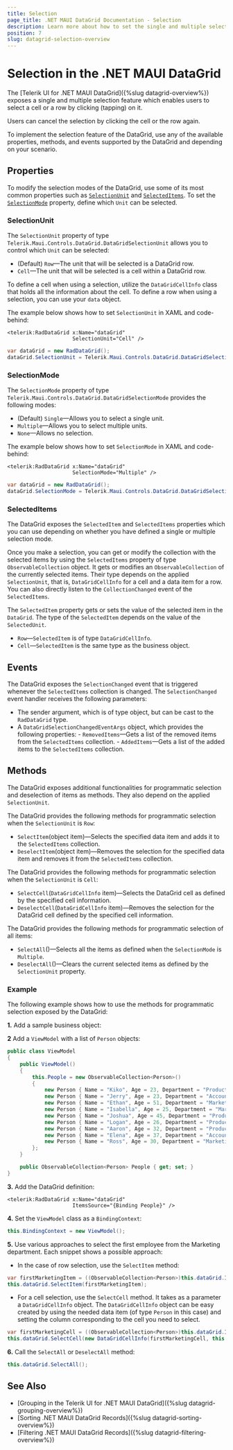```yaml
---
title: Selection
page_title: .NET MAUI DataGrid Documentation - Selection
description: Learn more about how to set the single and multiple selection mode of the Telerik UI for .NET MAUI DataGrid and use the available properties, events, and methods.
position: 7
slug: datagrid-selection-overview
---
```


# Selection in the .NET MAUI DataGrid

The [Telerik UI for .NET MAUI DataGrid]({%slug datagrid-overview%}) exposes a single and multiple selection feature which enables users to select a cell or a row by clicking (tapping) on it.

Users can cancel the selection by clicking the cell or the row again.

To implement the selection feature of the DataGrid, use any of the available properties, methods, and events supported by the DataGrid and depending on your scenario.

## Properties

To modify the selection modes of the DataGrid, use some of its most common properties such as [`SelectionUnit`](#selectionunit) and [`SelectedItems`](#selecteditems). To set the [`SelectionMode`](#selectionmode) property, define which `Unit` can be selected.

### SelectionUnit

The `SelectionUnit` property of type `Telerik.Maui.Controls.DataGrid.DataGridSelectionUnit` allows you to control which `Unit` can be selected:

* (Default) `Row`&mdash;The unit that will be selected is a DataGrid row.
* `Cell`&mdash;The unit that will be selected is a cell within a DataGrid row.

To define a cell when using a selection, utilize the `DataGridCellInfo` class that holds all the information about the cell. To define a row when using a selection, you can use your `data` object.

The example below shows how to set `SelectionUnit` in XAML and code-behind:

```XAML
<telerik:RadDataGrid x:Name="dataGrid"
					 SelectionUnit="Cell" />
```
```C#
var dataGrid = new RadDataGrid();
dataGrid.SelectionUnit = Telerik.Maui.Controls.DataGrid.DataGridSelectionUnit.Cell;
```

### SelectionMode

The `SelectionMode` property of type `Telerik.Maui.Controls.DataGrid.DataGridSelectionMode` provides the following modes:

* (Default) `Single`&mdash;Allows you to select a single unit.
* `Multiple`&mdash;Allows you to select multiple units.
* `None`&mdash;Allows no selection.

The example below shows how to set `SelectionMode` in XAML and code-behind:

```XAML
<telerik:RadDataGrid x:Name="dataGrid"
					 SelectionMode="Multiple" />
```
```C#
var dataGrid = new RadDataGrid();
dataGrid.SelectionMode = Telerik.Maui.Controls.DataGrid.DataGridSelectionMode.Multiple;
```

### SelectedItems

The DataGrid exposes the `SelectedItem` and `SelectedItems` properties which you can use depending on whether you have defined a single or multiple selection mode.

Once you make a selection, you can get or modify the collection with the selected items by using the `SelectedItems` property of type `ObservableCollection` object. It gets or modifies an `ObservableCollection` of the currently selected items. Their type depends on the applied `SelectionUnit`, that is, `DataGridCellInfo` for a cell and a data item for a row. You can also directly listen to the `CollectionChanged` event of the `SelectedItems`.

The `SelectedItem` property gets or sets the value of the selected item in the `DataGrid`. The type of the `SelectedItem` depends on the value of the `SelectedUnit`.

* `Row`&mdash;`SelectedItem` is of type `DataGridCellInfo`.
* `Cell`&mdash;`SelectedItem` is the same type as the business object.

## Events

The DataGrid exposes the `SelectionChanged` event that is triggered whenever the `SelectedItems` collection is changed. The `SelectionChanged` event handler receives the following parameters:

* The sender argument, which is of type object, but can be cast to the `RadDataGrid` type.
* A `DataGridSelectionChangedEventArgs` object, which provides the following properties:
		- `RemovedItems`&mdash;Gets a list of the removed items from the `SelectedItems` collection.
		- `AddedItems`&mdash;Gets a list of the added items to the `SelectedItems` collection.

## Methods

The DataGrid exposes additional functionalities for programmatic selection and deselection of items as methods. They also depend on the applied `SelectionUnit`.

The DataGrid provides the following methods for programmatic selection when the `SelectionUnit` is `Row`:

* `SelectItem`(object item)&mdash;Selects the specified data item and adds it to the `SelectedItems` collection.
* `DeselectItem`(object item)&mdash;Removes the selection for the specified data item and removes it from the `SelectedItems` collection.

The DataGrid provides the following methods for programmatic selection when the `SelectionUnit` is `Cell`:

* `SelectCell`(`DataGridCellInfo` item)&mdash;Selects the DataGrid cell as defined by the specified cell information.
* `DeselectCell`(`DataGridCellInfo` item)&mdash;Removes the selection for the DataGrid cell defined by the specified cell information.

The DataGrid provides the following methods for programmatic selection of all items:

* `SelectAll`()&mdash;Selects all the items as defined when the `SelectionMode` is `Multiple`.
* `DeselectAll`()&mdash;Clears the current selected items as defined by the `SelectionUnit` property.

### Example

The following example shows how to use the methods for programmatic selection exposed by the DataGrid:

**1.** Add a sample business object:

<snippet id='datagrid-selection-object'/>

**2** Add a `ViewModel` with a list of `Person` objects:

```C#
public class ViewModel
{
	public ViewModel()
	{
		this.People = new ObservableCollection<Person>()
		{
			new Person { Name = "Kiko", Age = 23, Department = "Production" },
			new Person { Name = "Jerry", Age = 23, Department = "Accounting and Finance"},
			new Person { Name = "Ethan", Age = 51, Department = "Marketing" },
			new Person { Name = "Isabella", Age = 25, Department = "Marketing" },
			new Person { Name = "Joshua", Age = 45, Department = "Production" },
			new Person { Name = "Logan", Age = 26, Department = "Production"},
			new Person { Name = "Aaron", Age = 32, Department = "Production" },
			new Person { Name = "Elena", Age = 37, Department = "Accounting and Finance"},
			new Person { Name = "Ross", Age = 30, Department = "Marketing" },
		};
	}

	public ObservableCollection<Person> People { get; set; }
}
```

**3.** Add the DataGrid definition:

```XAML
<telerik:RadDataGrid x:Name="dataGrid"
					 ItemsSource="{Binding People}" />
```

**4.** Set the `ViewModel` class as a `BindingContext`:

```C#
this.BindingContext = new ViewModel();
```

**5.** Use various approaches to select the first employee from the Marketing department. Each snippet shows a possible approach:

* In the case of row selection, use the `SelectItem` method:

```C#
var firstMarketingItem = ((ObservableCollection<Person>)this.dataGrid.ItemsSource).First(p => p.Department == "Marketing");
this.dataGrid.SelectItem(firstMarketingItem);
```

* For a cell selection, use the `SelectCell` method. It takes as a parameter a `DataGridCellInfo` object. The `DataGridCellInfo` object can be easy created by using the needed data item (of type `Person` in this case) and setting the column corresponding to the cell you need to select.

```C#
var firstMarketingCell = ((ObservableCollection<Person>)this.dataGrid.ItemsSource).First(p => p.Department == "Marketing");
this.dataGrid.SelectCell(new DataGridCellInfo(firstMarketingCell, this.dataGrid.Columns[2]));
```

**6.** Call the `SelectAll` or `DeselectAll` method:

```C#
this.dataGrid.SelectAll();
```

## See Also

- [Grouping in the Telerik UI for .NET MAUI DataGrid]({%slug datagrid-grouping-overview%})
- [Sorting .NET MAUI DataGrid Records]({%slug datagrid-sorting-overview%})
- [Filtering .NET MAUI DataGrid Records]({%slug datagrid-filtering-overview%})
